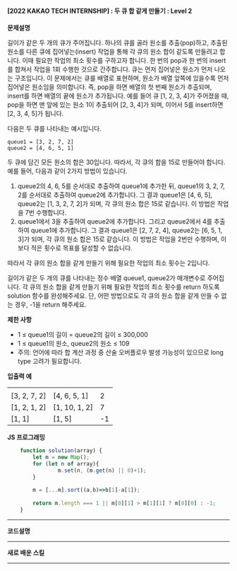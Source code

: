 #### [2022 KAKAO TECH INTERNSHIP] : 두 큐 합 같게 만들기 : Level 2

**문제설명** <br>

길이가 같은 두 개의 큐가 주어집니다. 하나의 큐를 골라 원소를 추출(pop)하고, 추출된 원소를 다른 큐에 집어넣는(insert) 작업을 통해 각 큐의 원소 합이 같도록 만들려고 합니다. 이때 필요한 작업의 최소 횟수를 구하고자 합니다. 한 번의 pop과 한 번의 insert를 합쳐서 작업을 1회 수행한 것으로 간주합니다.
큐는 먼저 집어넣은 원소가 먼저 나오는 구조입니다. 이 문제에서는 큐를 배열로 표현하며, 원소가 배열 앞쪽에 있을수록 먼저 집어넣은 원소임을 의미합니다. 즉, pop을 하면 배열의 첫 번째 원소가 추출되며, insert를 하면 배열의 끝에 원소가 추가됩니다. 예를 들어 큐 [1, 2, 3, 4]가 주어졌을 때, pop을 하면 맨 앞에 있는 원소 1이 추출되어 [2, 3, 4]가 되며, 이어서 5를 insert하면 [2, 3, 4, 5]가 됩니다.

다음은 두 큐를 나타내는 예시입니다.
```
queue1 = [3, 2, 7, 2]
queue2 = [4, 6, 5, 1]
```
두 큐에 담긴 모든 원소의 합은 30입니다. 따라서, 각 큐의 합을 15로 만들어야 합니다. 예를 들어, 다음과 같이 2가지 방법이 있습니다.
1. queue2의 4, 6, 5를 순서대로 추출하여 queue1에 추가한 뒤, queue1의 3, 2, 7, 2를 순서대로 추출하여 queue2에 추가합니다. 그 결과 queue1은 [4, 6, 5], queue2는 [1, 3, 2, 7, 2]가 되며, 각 큐의 원소 합은 15로 같습니다. 이 방법은 작업을 7번 수행합니다.
2. queue1에서 3을 추출하여 queue2에 추가합니다. 그리고 queue2에서 4를 추출하여 queue1에 추가합니다. 그 결과 queue1은 [2, 7, 2, 4], queue2는 [6, 5, 1, 3]가 되며, 각 큐의 원소 합은 15로 같습니다. 이 방법은 작업을 2번만 수행하며, 이보다 적은 횟수로 목표를 달성할 수 없습니다.

따라서 각 큐의 원소 합을 같게 만들기 위해 필요한 작업의 최소 횟수는 2입니다.

길이가 같은 두 개의 큐를 나타내는 정수 배열 queue1, queue2가 매개변수로 주어집니다. 각 큐의 원소 합을 같게 만들기 위해 필요한 작업의 최소 횟수를 return 하도록 solution 함수를 완성해주세요. 단, 어떤 방법으로도 각 큐의 원소 합을 같게 만들 수 없는 경우, -1을 return 해주세요.

**제한 사항** <br>
 - 1 ≤ queue1의 길이 = queue2의 길이 ≤ 300,000
 - 1 ≤ queue1의 원소, queue2의 원소 ≤ 109
 - 주의: 언어에 따라 합 계산 과정 중 산술 오버플로우 발생 가능성이 있으므로 long type 고려가 필요합니다.

**입출력 예** <br>
<table>
<tr>
    <td colspan="2" align="center>queue1"></td>
    <td colspan="2" align="center>queue2"></td>
    <td colspan="2" align="center>Result"></td>
</tr>
<tr>
    <td colspan="2">[3, 2, 7, 2]</td>
    <td colspan="2">[4, 6, 5, 1]</td>
    <td colspan="2">2</td>
</tr>
<tr>
    <td colspan="2">[1, 2, 1, 2]</td>
    <td colspan="2">[1, 10, 1, 2]</td>
    <td colspan="2">7</td>
</tr>
<tr>
    <td colspan="2">[1, 1]</td>
    <td colspan="2">[1, 5]</td>
    <td colspan="2">-1</td>
</tr>
</table>


**JS 프로그래밍**
```javascript
    function solution(array) {
        let m = new Map();
        for (let n of array){
                m.set(n, (m.get(n) || 0)+1);
        }
        
        m = [...m].sort((a,b)=>b[1]-a[1]);
        
        return m.length === 1 || m[0][1] > m[1][1] ? m[0][0] : -1;
    }
```

***
**코드설명**

***
**새로 배운 스킬**

***





